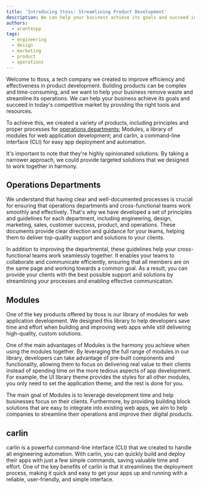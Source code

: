 ```yaml
---
title: 'Introducing ttoss: Streamlining Product Development'
description: We can help your business achieve its goals and succeed in today's competitive market by providing the right tools and resources.
authors:
  - arantespp
tags:
  - engineering
  - design
  - marketing
  - product
  - operations
---
```


Welcome to ttoss, a tech company we created to improve efficiency and effectiveness in product development. Building products can be complex and time-consuming, and we want to help your business remove waste and streamline its operations. We can help your business achieve its goals and succeed in today's competitive market by providing the right tools and resources.

To achieve this, we created a variety of products, including principles and proper processes for [operations departments](https://arantespp.com/zettel/operations-departments-of-a-tech-company); Modules, a library of modules for web application development; and carlin, a command-line interface (CLI) for easy app deployment and automation.

It's important to note that they're highly opinionated solutions. By taking a narrower approach, we could provide targeted solutions that we designed to work together in harmony.

## Operations Departments

We understand that having clear and well-documented processes is crucial for ensuring that operations departments and cross-functional teams work smoothly and effectively. That's why we have developed a set of principles and guidelines for each department, including engineering, design, marketing, sales, customer success, product, and operations. These documents provide clear direction and guidance for your teams, helping them to deliver top-quality support and solutions to your clients.

In addition to improving the departmental, these guidelines help your cross-functional teams work seamlessly together. It enables your teams to collaborate and communicate efficiently, ensuring that all members are on the same page and working towards a common goal. As a result, you can provide your clients with the best possible support and solutions by streamlining your processes and enabling effective communication.

## Modules

One of the key products offered by ttoss is our library of modules for web application development. We designed this library to help developers save time and effort when building and improving web apps while still delivering high-quality, custom solutions.

One of the main advantages of Modules is the harmony you achieve when using the modules together. By leveraging the full range of modules in our library, developers can take advantage of pre-built components and functionality, allowing them to focus on delivering real value to their clients instead of spending time on the more tedious aspects of app development. For example, the UI library theme provides the styles for all other modules, you only need to set the application theme, and the rest is done for you.

The main goal of Modules is to leverage development time and help businesses focus on their clients. Furthermore, by providing building block solutions that are easy to integrate into existing web apps, we aim to help companies to streamline their operations and improve their digital products.

## carlin

carlin is a powerful command-line interface (CLI) that we created to handle all engineering automation. With carlin, you can quickly build and deploy their apps with just a few simple commands, saving valuable time and effort. One of the key benefits of carlin is that it streamlines the deployment process, making it quick and easy to get your apps up and running with a reliable, user-friendly, and simple interface.
